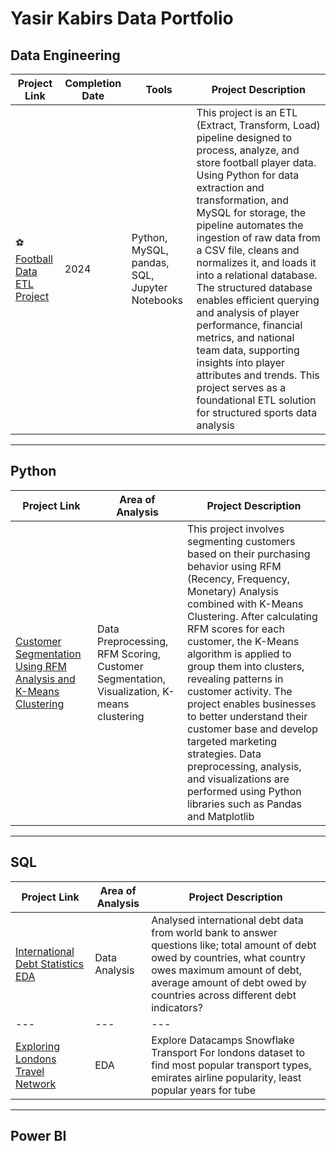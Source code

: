 # Yasir Kabirs Data Portfolio

## Data Engineering 
| Project Link | Completion Date | Tools | Project Description | 
|---|---|---|---|
|⚽️[ Football  Data ETL Project](https://github.com/ykabir19/Data-Engineering/tree/main/Football_Data_Project)|2024| Python, MySQL, pandas, SQL, Jupyter Notebooks| This project is an ETL (Extract, Transform, Load) pipeline designed to process, analyze, and store football player data. Using Python for data extraction and transformation, and MySQL for storage, the pipeline automates the ingestion of raw data from a CSV file, cleans and normalizes it, and loads it into a relational database. The structured database enables efficient querying and analysis of player performance, financial metrics, and national team data, supporting insights into player attributes and trends. This project serves as a foundational ETL solution for structured sports data analysis|


***

## Python
| Project Link | Area of Analysis | Project Description | 
|---|---|---|
|[Customer Segmentation Using RFM Analysis and K-Means Clustering](https://github.com/ykabir19/ykabir19/blob/main/Customer_Segmentation_Using_RFM_analysis_.ipynb)| Data Preprocessing, RFM Scoring, Customer Segmentation, Visualization, K-means clustering| This project involves segmenting customers based on their purchasing behavior using RFM (Recency, Frequency, Monetary) Analysis combined with K-Means Clustering. After calculating RFM scores for each customer, the K-Means algorithm is applied to group them into clusters, revealing patterns in customer activity. The project enables businesses to better understand their customer base and develop targeted marketing strategies. Data preprocessing, analysis, and visualizations are performed using Python libraries such as Pandas and Matplotlib |
***

## SQL
| Project Link | Area of Analysis | Project Description | 
|---|---|---|
|[International Debt Statistics EDA](https://github.com/ykabir19/ykabir19/blob/main/International%20Debt%20Statistics%20project%20SQL%20.ipynb)| Data Analysis | Analysed international debt data from world bank to answer questions like; total amount of debt owed by countries, what country owes maximum amount of debt, average amount of debt owed by countries across different debt indicators? |
|---|---|---|
|[Exploring Londons Travel Network]()| EDA | Explore Datacamps Snowflake Transport For londons dataset to find most popular transport types, emirates airline popularity, least popular years for tube|


***

## Power BI

